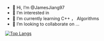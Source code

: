 - 👋 Hi, I’m @JamesJiang97
- 👀 I’m interested in 
- 🌱 I’m currently learning C++ ， Algorithms 
- 💞️ I’m looking to collaborate on ...

[![Top Langs](https://github-readme-stats.vercel.app/api/top-langs/?username=JamesJiang97
)](https://github.com/anuraghazra/github-readme-stats)

<!---
JamesJiang97/JamesJiang97 is a ✨ special ✨ repository because its `README.md` (this file) appears on your GitHub profile.
You can click the Preview link to take a look at your changes.
--->
